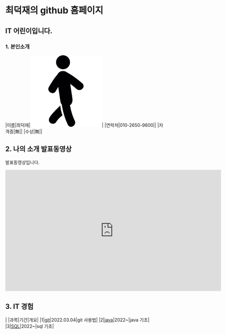 # 최덕재의 github 홈페이지
## IT 어린이입니다.

### 1. 본인소개

|이름|최덕재|<img src="image.png"/>|
|연락처|010-2650-9600||
|자격증|無||
|수상|無||

## 2. 나의 소개 발표동영상
발표동영상입니다.
<iframe width="678" height="381" src="https://www.youtube.com/embed/KUbjOWGh_Kw" title="YouTube video player" frameborder="0" allow="accelerometer; autoplay; clipboard-write; encrypted-media; gyroscope; picture-in-picture" allowfullscreen></iframe>

## 3. IT 경험

| |과목|기간|개요|
|1|[git](https://youtu.be/A4ILjC92ieE)|2022.03.04|git 사용법|
|2|[java](https://cdj6995.github.io)|2022~|java 기초|
|3|[SQL](https://cdj6995.github.io)|2022~|sql 기초|
